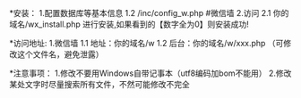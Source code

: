 ﻿*安装：
	1.配置数据库等基本信息
		1.2 /inc/config_w.php  #微信墙
	2.访问
		2.1 你的域名/wx_install.php 进行安装,如果看到的【数字全为0】则安装成功!

*访问地址:
	1.微信墙
		1.1 地址：你的域名/w
		1.2 后台：你的域名/w/xxx.php （可修改这个文件名，避免泄露）

*注意事项：
	1.修改不要用Windows自带记事本（utf8编码加bom不能用）
	2.修改某处文字时尽量搜索所有文件，不然可能修改不完全